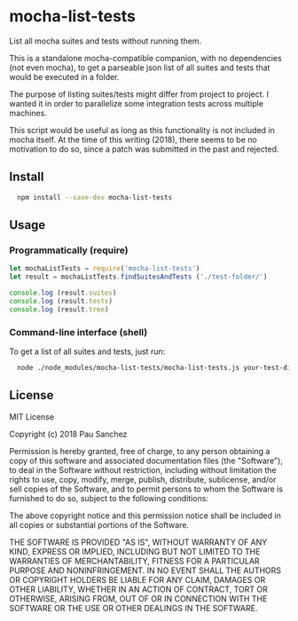 # mocha-list-tests

List all mocha suites and tests without running them.

This is a standalone mocha-compatible companion, with no dependencies (not even mocha), to get a parseable json list of all suites and tests that would be executed in a folder.

The purpose of listing suites/tests might differ from project to project. I wanted it in order to parallelize some integration tests across multiple machines.

This script would be useful as long as this functionality is not included in mocha itself. At the time of this writing (2018), there seems to be no motivation to do so, since a patch was submitted in the past and rejected.

## Install

```sh
  npm install --save-dev mocha-list-tests
```

## Usage

### Programmatically (require)

```javascript
let mochaListTests = require('mocha-list-tests')
let result = mochaListTests.findSuitesAndTests ('./test-folder/')

console.log (result.suites)
console.log (result.tests)
console.log (result.tree)
```

### Command-line interface (shell)

To get a list of all suites and tests, just run:

```sh
  node ./node_modules/mocha-list-tests/mocha-list-tests.js your-test-dir/
```

## License

MIT License

Copyright (c) 2018 Pau Sanchez

Permission is hereby granted, free of charge, to any person obtaining a copy
of this software and associated documentation files (the "Software"), to deal
in the Software without restriction, including without limitation the rights
to use, copy, modify, merge, publish, distribute, sublicense, and/or sell
copies of the Software, and to permit persons to whom the Software is
furnished to do so, subject to the following conditions:

The above copyright notice and this permission notice shall be included in all
copies or substantial portions of the Software.

THE SOFTWARE IS PROVIDED "AS IS", WITHOUT WARRANTY OF ANY KIND, EXPRESS OR
IMPLIED, INCLUDING BUT NOT LIMITED TO THE WARRANTIES OF MERCHANTABILITY,
FITNESS FOR A PARTICULAR PURPOSE AND NONINFRINGEMENT. IN NO EVENT SHALL THE
AUTHORS OR COPYRIGHT HOLDERS BE LIABLE FOR ANY CLAIM, DAMAGES OR OTHER
LIABILITY, WHETHER IN AN ACTION OF CONTRACT, TORT OR OTHERWISE, ARISING FROM,
OUT OF OR IN CONNECTION WITH THE SOFTWARE OR THE USE OR OTHER DEALINGS IN THE
SOFTWARE.